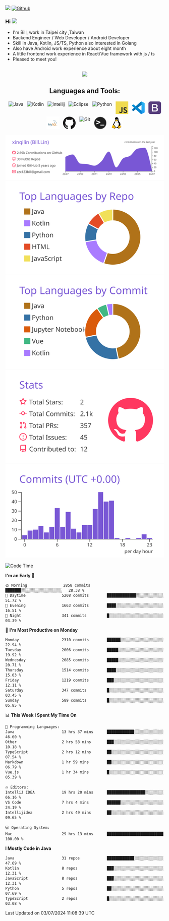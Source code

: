  
![](https://visitor-badge.laobi.icu/badge?page_id=xinqilin.xinqilin)
[![Github](https://img.shields.io/github/followers/xinqilin?label=Follow&style=social)](https://github.com/xinqilin)

### Hi <img src="https://raw.githubusercontent.com/MartinHeinz/MartinHeinz/master/wave.gif" width="35px">

- I'm Bill, work in Taipei city ,Taiwan
- Backend Engineer / Web Developer / Android Developer
- Skill in Java, Kotlin, JS/TS, Python also interested in Golang
- Also have Android work experience about eight month
- A little frontend work experience in React/Vue framework with js / ts
- Pleased to meet you!


<br />

<div align="center">
<img src="https://github-profile-trophy.vercel.app/?username=xinqilin&column=5&margin-w=15&margin-h=15" />

## Languages and Tools:
<p align="center">
<img alt="Java" src="https://raw.githubusercontent.com/jmnote/z-icons/master/svg/java.svg" height="40" style="vertical-align:top; margin:4px">
<img alt="Kotlin" src="https://img.icons8.com/color/48/000000/kotlin.png" height="40" style="vertical-align:top; margin:4px">
<img alt="Intellij" src="https://img.icons8.com/color/48/000000/intellij-idea.png" height="40" style="vertical-align:top; margin:4px"/>
<img alt="Eclipse" src="https://img.icons8.com/ios-filled/50/000000/java-eclipse.png" height="40" style="vertical-align:top; margin:4px"/>
<img alt="Python" height="40" style="vertical-align:top; margin:4px" src="https://cdn.jsdelivr.net/gh/devicons/devicon/icons/python/python-plain.svg" />
<img alt="Javascript" src="https://raw.githubusercontent.com/github/explore/80688e429a7d4ef2fca1e82350fe8e3517d3494d/topics/javascript/javascript.png" height="40" style="vertical-align:top; margin:4px">
<img alt="VS Code" src="https://raw.githubusercontent.com/github/explore/80688e429a7d4ef2fca1e82350fe8e3517d3494d/topics/visual-studio-code/visual-studio-code.png"  height="40" style="vertical-align:top; margin:4px">
<img alt="Bootstrap"  src="https://raw.githubusercontent.com/github/explore/80688e429a7d4ef2fca1e82350fe8e3517d3494d/topics/bootstrap/bootstrap.png" height="40" style="vertical-align:top; margin:4px">
<img alt="MySQL"src="https://raw.githubusercontent.com/github/explore/80688e429a7d4ef2fca1e82350fe8e3517d3494d/topics/mysql/mysql.png" height="40" style="vertical-align:top; margin:4px">
<img alt="Github" src="https://raw.githubusercontent.com/github/explore/78df643247d429f6cc873026c0622819ad797942/topics/github/github.png" height="40" style="vertical-align:top; margin:4px">

<img alt="Git" src="https://raw.githubusercontent.com/jmnote/z-icons/master/svg/git.svg" height="40" style="vertical-align:top; margin:4px">
<img alt="Terminal" src="https://raw.githubusercontent.com/github/explore/80688e429a7d4ef2fca1e82350fe8e3517d3494d/topics/terminal/terminal.png" height="40" style="vertical-align:top; margin:4px">
<img alt="Linux" src="https://raw.githubusercontent.com/github/explore/80688e429a7d4ef2fca1e82350fe8e3517d3494d/topics/linux/linux.png" height="40" style="vertical-align:top; margin:4px" alt="Windows" height="40" style="vertical-align:top; margin:4px">
</p>

<!-- <p align="center"><img  src="https://leetcode.card.workers.dev/?username=xinqilin&theme=auto" alt="xinqilin-leetcode" /></p> -->

<!-- <div width="100%">   
 <a href="https://readme-stats-cfgj2cxdy.vercel.app/api?username=xinqilin&count_private=true&show_icons=true&theme=algolia">
   <img  align="left" src="https://github-readme-stats.vercel.app/api?username=xinqilin&show_icons=true&theme=algolia&card_width=4" width="400"/>
 </a>
 <a href="https://readme-stats-cfgj2cxdy.vercel.app/api/top-langs/?username=xinqilin&hide=php,html,css&theme=algolia">
  <img  align="right" src="https://github-readme-stats.vercel.app/api/top-langs/?username=xinqilin&hide=html,css&theme=algolia&langs_count=10&layout=compact" />
 </a>
</div> -->

[![](https://raw.githubusercontent.com/xinqilin/xinqilin/master/profile-summary-card-output/buefy/0-profile-details.svg)](https://github.com/vn7n24fzkq/github-profile-summary-cards)
[![](https://raw.githubusercontent.com/xinqilin/xinqilin/master/profile-summary-card-output/buefy/1-repos-per-language.svg)](https://github.com/vn7n24fzkq/github-profile-summary-cards) 
[![](https://raw.githubusercontent.com/xinqilin/xinqilin/master/profile-summary-card-output/buefy/2-most-commit-language.svg)](https://github.com/vn7n24fzkq/github-profile-summary-cards)
[![](https://raw.githubusercontent.com/xinqilin/xinqilin/master/profile-summary-card-output/buefy/3-stats.svg)](https://github.com/vn7n24fzkq/github-profile-summary-cards) 
[![](https://raw.githubusercontent.com/xinqilin/xinqilin/master/profile-summary-card-output/buefy/4-productive-time.svg)](https://github.com/vn7n24fzkq/github-profile-summary-cards)

</div>
 
<!--START_SECTION:waka-->
![Code Time](http://img.shields.io/badge/Code%20Time-2%2C893%20hrs%207%20mins-blue)

**I'm an Early 🐤** 

```text
🌞 Morning                2858 commits        ███████░░░░░░░░░░░░░░░░░░   28.38 % 
🌆 Daytime                5208 commits        █████████████░░░░░░░░░░░░   51.72 % 
🌃 Evening                1663 commits        ████░░░░░░░░░░░░░░░░░░░░░   16.51 % 
🌙 Night                  341 commits         █░░░░░░░░░░░░░░░░░░░░░░░░   03.39 % 
```
📅 **I'm Most Productive on Monday** 

```text
Monday                   2310 commits        ██████░░░░░░░░░░░░░░░░░░░   22.94 % 
Tuesday                  2006 commits        █████░░░░░░░░░░░░░░░░░░░░   19.92 % 
Wednesday                2085 commits        █████░░░░░░░░░░░░░░░░░░░░   20.71 % 
Thursday                 1514 commits        ████░░░░░░░░░░░░░░░░░░░░░   15.03 % 
Friday                   1219 commits        ███░░░░░░░░░░░░░░░░░░░░░░   12.11 % 
Saturday                 347 commits         █░░░░░░░░░░░░░░░░░░░░░░░░   03.45 % 
Sunday                   589 commits         █░░░░░░░░░░░░░░░░░░░░░░░░   05.85 % 
```


📊 **This Week I Spent My Time On** 

```text
💬 Programming Languages: 
Java                     13 hrs 37 mins      ████████████░░░░░░░░░░░░░   46.60 % 
Other                    2 hrs 58 mins       ███░░░░░░░░░░░░░░░░░░░░░░   10.18 % 
TypeScript               2 hrs 12 mins       ██░░░░░░░░░░░░░░░░░░░░░░░   07.54 % 
Markdown                 1 hr 59 mins        ██░░░░░░░░░░░░░░░░░░░░░░░   06.79 % 
Vue.js                   1 hr 34 mins        █░░░░░░░░░░░░░░░░░░░░░░░░   05.39 % 

🔥 Editors: 
IntelliJ IDEA            19 hrs 20 mins      █████████████████░░░░░░░░   66.16 % 
VS Code                  7 hrs 4 mins        ██████░░░░░░░░░░░░░░░░░░░   24.19 % 
Intellijidea             2 hrs 49 mins       ██░░░░░░░░░░░░░░░░░░░░░░░   09.65 % 

💻 Operating System: 
Mac                      29 hrs 13 mins      █████████████████████████   100.00 % 
```

**I Mostly Code in Java** 

```text
Java                     31 repos            ████████████░░░░░░░░░░░░░   47.69 % 
Kotlin                   8 repos             ███░░░░░░░░░░░░░░░░░░░░░░   12.31 % 
JavaScript               8 repos             ███░░░░░░░░░░░░░░░░░░░░░░   12.31 % 
Python                   5 repos             ██░░░░░░░░░░░░░░░░░░░░░░░   07.69 % 
TypeScript               2 repos             █░░░░░░░░░░░░░░░░░░░░░░░░   03.08 % 
```




 Last Updated on 03/07/2024 11:08:39 UTC
<!--END_SECTION:waka-->
 
 
<!-- <img src="https://wakatime.com/share/@abb22933-8532-4f24-8a13-e9e97bfee0f0/e937d23b-e152-4ff2-8509-e5b981912493.svg"  alt="Coding Chart" style="border-radius: 10px;border: solid 10px;" /> -->


